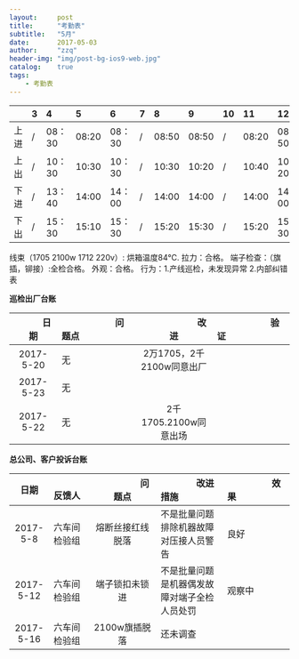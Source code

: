 ```yaml
---
layout:     post
title:      "考勤表"
subtitle:   "5月"
date:       2017-05-03
author:     "zzq"
header-img: "img/post-bg-ios9-web.jpg"
catalog:    true
tags:
    - 考勤表
---
```


|  |  3  |  4  |  5  | 6 | 7| 8 | 9 | 10 | 11 |12  |13  |14  | 15 | 16 | 17 | 18 | 19 | 20 | 21 | 22 |23  | 24 |25  | 26 | 27 |28  |29  |30  |31  |
|:---:| :-- | :-- | :--|:--|:--|:--|:--|:--|:--|:--|:--|:--|:--|:--|:--|:--|:--|:--|:--|:--|:--|:--|:--|:--|:--|:--|:--|:--|:--|
| 上进 |/|08：30|08:20|08：30|/|08:50|08:50|/|08:20 |08：50 |08：40 |/|08：30 |08：50 |/ |接| 08：30|08：30 |送 |08：30 |08：50 | | | | | | | | |
| 上出 |/|10：30|10:30|10：30|/|10:30|10:20|/|10:40 |10：20 |10：20 |/|10：30 |10：30 |/ |见|10：10 |10：20 |东 |10：10 |10：20 | | | | | | | | |
| 下进 |/|13：40|14:00|14：00|/|14:00|14:00|/|14:00 |14：00 |14：00 |/|14：00 |14：00 |/ |14：00 |14：00 |14：00 |西 |14：10 |14：00 | | | | | | | | |
| 下出 |/|15：30|15:10|15：30|/|15:20|15:30|/|15:20 |15：30 |15：30 |/|15：00 |15：00 |/ |15：10 |15：00 |15：00 |的 |15：00 |15：00 | | | | | | | | |


线束（1705  2100w 1712 220v）:
烘箱温度84℃.
拉力：合格。
端子检查：（旗插，铆接）:全检合格。
外观：合格。
行为：1.产线巡检，未发现异常
2.内部纠错表
     
    

**巡检出厂台账**

| 　　　日期　　　 | 　　　　　　问题点　　　　　　 |　　　　　　 改进　　　　　　 | 　　　　　　验证　　　　　　 |
| :--: | :--- | :---: | :--- |
| 2017-5-20 | 无 | 2万1705，2千2100w同意出厂 |  |
|  2017-5-23|无 | |  |
| 2017-5-22|无  |2千1705.2100w同意出场 |  |

**总公司、客户投诉台账**

| 日期 | 　　　反馈人　　 | 　　　　　问题点　　　　　 |　　　　改进措施　　　　 | 　　　　　效果　　　　　 |
| :--: | :--- | :---: | :--- | :--- |
|2017-5-8|六车间检验组  | 熔断丝接红线脱落 | 不是批量问题排除机器故障对压接人员警告 |良好|
|2017-5-12|六车间检验组 | 端子锁扣未锁进 |不是批量问题是机器偶发故障对端子全检人员处罚 |观察中|
|2017-5-16  |六车间检验组  |2100w旗插脱落  | 还未调查 ||
